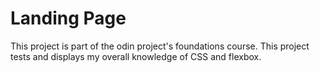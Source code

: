 # Landing Page

This project is part of the odin project's foundations course. This project tests and displays my overall knowledge of CSS and flexbox.